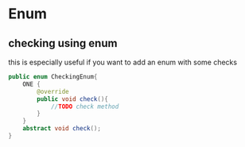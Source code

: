 # Enum

## checking using enum

this is especially useful if you want to add an enum with some checks

```java
public enum CheckingEnum{
    ONE {
        @override
        public void check(){
            //TODO check method
        }
    }
    abstract void check();
}
```
